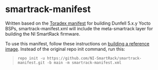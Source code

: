 # smartrack-manifest

Written based on the [Toradex manifest](https://git.toradex.com/cgit/toradex-manifest.git/) for building Dunfell 5.x.y Yocto BSPs, smartrack-manifest.xml will include the meta-smartrack layer for building the NI SmartRack firmware.

To use this manifest, follow these instructions on [building a reference image](https://developer.toradex.com/knowledge-base/board-support-package/openembedded-core#Building_a_Reference_Image_with_Yocto_Project). Instead of the original repo init command, run this:

> `repo init -u https://github.com/NI-SmartRack/smartrack-manifest.git -b main -m smartrack-manifest.xml`
